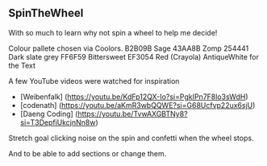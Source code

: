 ## SpinTheWheel

With so much to learn why not spin a wheel to help me decide!

Colour pallete chosen via Coolors.
B2B09B Sage
43AA8B Zomp
254441 Dark slate grey
FF6F59 Bittersweet
EF3054 Red (Crayola)
AntiqueWhite for the Text

A few YouTube videos were watched for inspiration

- [Weibenfalk] (https://youtu.be/KdFp12QX-Io?si=PgkIPn7F8lo3sWdH)
- [codenath] (https://youtu.be/aKmR3wbQQWE?si=G68Ucfvp22ux6sjU)
- [Daeng Coding] (https://youtu.be/TvwAXGBTNy8?si=T3DepfiUkcjnNn8w)

Stretch goal clicking noise on the spin and confetti when the wheel stops.

And to be able to add sections or change them.

